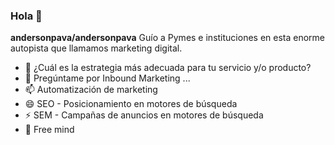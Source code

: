 ### Hola 👋

**andersonpava/andersonpava** Guío a Pymes e instituciones en esta enorme autopista que llamamos marketing digital.

- 🤔 ¿Cuál es la estrategia más adecuada para tu servicio y/o producto?
- 💬 Pregúntame por Inbound Marketing ...
- 📫 Automatización de marketing  
- 😄 SEO - Posicionamiento en motores de búsqueda
- ⚡ SEM - Campañas de anuncios en motores de búsqueda
- 🌱 Free mind
